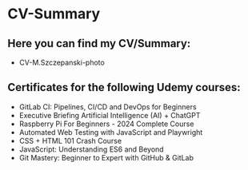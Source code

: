 # CV-Summary

## Here you can find my CV/Summary:
- CV-M.Szczepanski-photo

## Certificates for the following Udemy courses:
- GitLab CI: Pipelines, CI/CD and DevOps for Beginners
- Executive Briefing  Artificial Intelligence (AI) + ChatGPT
- Raspberry Pi For Beginners - 2024 Complete Course
- Automated Web Testing with JavaScript and Playwright
- CSS + HTML 101 Crash Course
- JavaScript: Understanding ES6 and Beyond
- Git Mastery: Beginner to Expert with GitHub & GitLab

